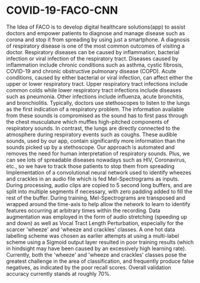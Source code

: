 # COVID-19-FACO-CNN
The Idea of FACO is to develop digital healthcare solutions(app) to assist doctors and empower patients to diagnose and manage disease such as corona and stop it from spreading by using just a smartphone.
A diagnosis of respiratory disease is one of the most common outcomes of visiting a doctor. Respiratory diseases can be caused by inflammation, bacterial infection or viral infection of the respiratory tract. Diseases caused by inflammation include chronic conditions such as asthma, cystic fibrosis, COVID-19 and chronic obstructive pulmonary disease (COPD). Acute conditions, caused by either bacterial or viral infection, can affect either the upper or lower respiratory tract. Upper respiratory tract infections include common colds while lower respiratory tract infections include diseases such as pneumonia. Other infections include influenza, acute bronchitis, and bronchiolitis. Typically, doctors use stethoscopes to listen to the lungs as the first indication of a respiratory problem. The information available from these sounds is compromised as the sound has to first pass through the chest musculature which muffles high-pitched components of respiratory sounds. In contrast, the lungs are directly connected to the atmosphere during respiratory events such as coughs.
These audible sounds, used by our app, contain significantly more information than the sounds picked up by a stethoscope. Our approach is automated and removes the need for human interpretation of respiratory sounds. Plus, we can see lots of spreadable diseases nowadays such as HIV, Coronavirus, etc., so we have to track those patients to stop them from spreading
Implementation of a convolutional neural network used to identify wheezes and crackles in an audio file which is fed Mel-Spectrograms as inputs. During processing, audio clips are copied to 5 second long buffers, and are split into multiple segments if necessary, with zero padding added to fill the rest of the buffer. During training, Mel-Spectrograms are transposed and wrapped around the time-axis to help allow the network to learn to identify features occurring at arbitrary times within the recording. Data augmentation was employed in the form of audio stretching (speeding up and down) as well as Vocal Tract Length Perturbation, especially for the scarcer 'wheeze' and 'wheeze and crackles' classes. A one hot data labelling scheme was chosen as earlier attempts at using a multi-label scheme using a Sigmoid output layer resulted in poor training results (which in hindsight may have been caused by an excessively high learning rate). Currently, both the 'wheeze' and 'wheeze and crackles' classes pose the greatest challenge in the area of classification, and frequently produce false negatives, as indicated by the poor recall scores. Overall validation accuracy currently stands at roughly 70%.
